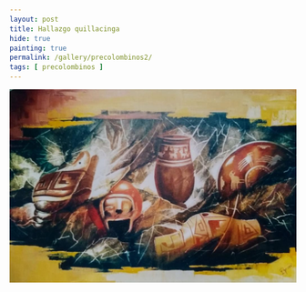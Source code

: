 ```yaml
---
layout: post
title: Hallazgo quillacinga
hide: true
painting: true
permalink: /gallery/precolombinos2/
tags: [ precolombinos ]
---
```


![Hallazgo quillacinga](/assets/img/paintings/precolomb_2.jpeg)
